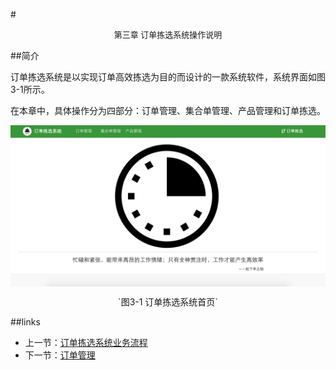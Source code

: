 #<p align=center><font size="2">第三章  订单拣选系统操作说明</font></p>
##简介

订单拣选系统是以实现订单高效拣选为目的而设计的一款系统软件，系统界面如图3-1所示。

在本章中，具体操作分为四部分：订单管理、集合单管理、产品管理和订单拣选。

<img src="images/首页西瓜.png" width = "" height = "" alt="拣选系统" align=center />
 <p align=center> `图3-1 订单拣选系统首页` </p>

##links
+ 上一节：[订单拣选系统业务流程](2.3.md)
+ 下一节：[订单管理](03.1.md)